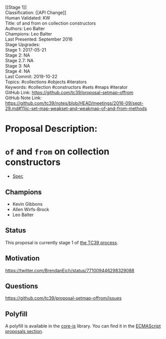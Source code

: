 [[Stage 1]]<br>Classification: [[API Change]]<br>Human Validated: KW<br>Title: of and from on collection constructors<br>Authors: Leo Balter<br>Champions: Leo Balter<br>Last Presented: September 2016<br>Stage Upgrades:<br>Stage 1: 2017-05-21  
Stage 2: NA  
Stage 2.7: NA  
Stage 3: NA  
Stage 4: NA<br>Last Commit: 2019-10-22<br>Topics: #collections #objects #iterators<br>Keywords: #collection #constructors #sets #maps #iterator <br>GitHub Link: https://github.com/tc39/proposal-setmap-offrom <br>GitHub Note Link: https://github.com/tc39/notes/blob/HEAD/meetings/2016-09/sept-29.md#11iic-set-map-weakset-and-weakmap-of-and-from-methods
# Proposal Description:
# `of` and `from` on collection constructors


- [Spec](https://tc39.github.io/proposal-setmap-offrom/)


## Champions

- Kevin Gibbons
- Allen Wirfs-Brock
- Leo Balter


## Status

This proposal is currently stage 1 of [the TC39 process](https://github.com/tc39/ecma262/).


## Motivation

https://twitter.com/BrendanEich/status/771009446298329088


## Questions

https://github.com/tc39/proposal-setmap-offrom/issues

## Polyfill

A polyfill is available in the [core-js](https://github.com/zloirock/core-js) library. You can find it in the [ECMAScript proposals section](https://github.com/zloirock/core-js#of-and-from-methods-on-collection-constructors).
<br>